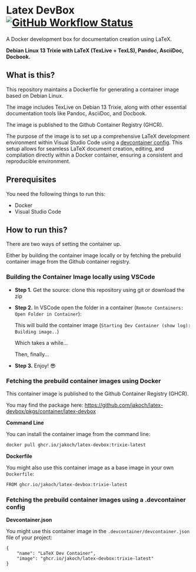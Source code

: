 # Latex DevBox [![GitHub Workflow Status](https://img.shields.io/github/actions/workflow/status/jakoch/latex-devbox/release.yml?branch=main&style=flat&logo=github&label=Image%20published%20on%20GHCR)](https://github.com/jakoch/latex-devbox)

A Docker development box for documentation creation using LaTeX.

**Debian Linux 13 Trixie with LaTeX (TexLive + TexLS), Pandoc, AsciiDoc, Docbook.**

## What is this?

This repository maintains a Dockerfile for generating a container image based on Debian Linux.

The image includes TexLive on Debian 13 Trixie, along with other essential documentation tools like Pandoc, AsciiDoc, and Docbook.

The image is published to the Github Container Registry (GHCR).

The purpose of the image is to set up a comprehensive LaTeX development environment within Visual Studio Code using a [devcontainer config](https://github.com/jakoch/latex-devbox#fetching-the-prebuild-container-images-using-a-devcontainer-config). This setup allows for seamless LaTeX document creation, editing, and compilation directly within a Docker container, ensuring a consistent and reproducible environment.

## Prerequisites

You need the following things to run this:

- Docker
- Visual Studio Code

## How to run this?

There are two ways of setting the container up.

Either by building the container image locally or by fetching the prebuild container image from the Github container registry.

### Building the Container Image locally using VSCode

- **Step 1.** Get the source: clone this repository using git or download the zip

- **Step 2.** In VSCode open the folder in a container (`Remote Containers: Open Folder in Container`):

   This will build the container image (`Starting Dev Container (show log): Building image..`)

   Which takes a while...

   Then, finally...

- **Step 3.**  Enjoy! :sunglasses:

### Fetching the prebuild container images using Docker

This container image is published to the Github Container Registry (GHCR).

You may find the package here: https://github.com/jakoch/latex-devbox/pkgs/container/latex-devbox

**Command Line**

You can install the container image from the command line:

```bash
docker pull ghcr.io/jakoch/latex-devbox:trixie-latest
```
**Dockerfile**

You might also use this container image as a base image in your own `Dockerfile`:

```bash
FROM ghcr.io/jakoch/latex-devbox:trixie-latest
```
### Fetching the prebuild container images using a .devcontainer config

**Devcontainer.json**

You might use this container image in the `.devcontainer/devcontainer.json` file of your project:


```
{
    "name": "LaTeX Dev Container",
    "image": "ghcr.io/jakoch/latex-devbox:trixie-latest"
}
```
